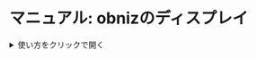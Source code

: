 
# マニュアル: obnizのディスプレイ

<details><summary>使い方をクリックで開く</summary>

1. ノードを配置し以下のように接続

- injectionノード
- obniz functionノード
- debugノード

<a href="https://gyazo.com/7fa3c7aa64ed04f781179a09fd38c255"><img src="https://i.gyazo.com/7fa3c7aa64ed04f781179a09fd38c255.png" alt="Image from Gyazo" width="464"/></a>

2. obniz functionノードのコードに以下を記載

```javascript

obniz.display.clear();//画面を消去
obniz.display.print(msg.payload);//msg.payloadの内容をディスプレイに表示

```

3. injectノードを以下のように設定

「文字列」に設定し、

<img src="https://i.gyazo.com/55b213766fe04898d7926cc85d7738d3.png" width="500">

テキスト`Hello!`を入力してください。

<a href="https://gyazo.com/31c4c8e6af60165ba8017d2a9ade296b"><img src="https://i.gyazo.com/31c4c8e6af60165ba8017d2a9ade296b.png" alt="Image from Gyazo" width="500"/></a>


5. 結果

injectionノードをクリックしてディスプレイにテキストが出ればOKです。

<a href="https://gyazo.com/03c351fabc467739a062d523f9a2622d"><img src="https://i.gyazo.com/03c351fabc467739a062d523f9a2622d.jpg" alt="Image from Gyazo" width="500"/></a>

■ 参考資料
[obnizの公式ドキュメント: ディスプレイ](https://docs.obniz.com/ja/reference/common/display#%E6%8F%8F%E7%94%BB%E9%96%A2%E6%95%B0)

</details>
